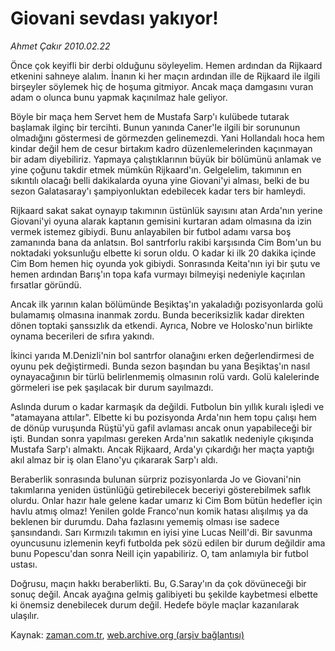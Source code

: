 # Giovani sevdası yakıyor!

*Ahmet Çakır 2010.02.22*

<tr><td class="metin" colspan="2" style="padding-top: 20px; padding-left: 5px; ">Önce çok keyifli bir derbi olduğunu söyleyelim. Hemen ardından da Rijkaard etkenini sahneye alalım. İnanın ki her maçın ardından ille de Rijkaard ile ilgili birşeyler söylemek hiç de hoşuma gitmiyor. Ancak maça damgasını vuran adam o olunca bunu yapmak kaçınılmaz hale geliyor.</td></tr><tr><td class="metin" colspan="2" style="padding-top: 20px; padding-left: 5px; "><p>Böyle bir maça hem Servet hem de Mustafa Sarp'ı kulübede tutarak başlamak ilginç bir tercihti. Bunun yanında Caner'le ilgili bir sorununun olmadığını göstermesi de görmezden gelinemezdi. Yani Hollandalı hoca hem kindar değil hem de cesur birtakım kadro düzenlemelerinden kaçınmayan bir adam diyebiliriz. Yapmaya çalıştıklarının büyük bir bölümünü anlamak ve yine çoğunu takdir etmek mümkün Rijkaard'ın. Gelgelelim, takımının en sıkıntılı olacağı belli dakikalarda oyuna yine Giovani'yi alması, belki de bu sezon Galatasaray'ı şampiyonluktan edebilecek kadar ters bir hamleydi.
<p> Rijkaard sakat sakat oynayıp takımının üstünlük sayısını atan Arda'nın yerine Giovani'yi oyuna alarak kaptanın gemisini kurtaran adam olmasına da izin vermek istemez gibiydi. Bunu anlayabilen bir futbol adamı varsa boş zamanında bana da anlatsın. Bol santrforlu rakibi karşısında Cim Bom'un bu noktadaki yoksunluğu elbette ki sorun oldu. O kadar ki ilk 20 dakika içinde Cim Bom hemen hiç oyunda yok gibiydi. Sonrasında Keita'nın iyi bir şutu ve hemen ardından Barış'ın topa kafa vurmayı bilmeyişi nedeniyle kaçırılan fırsatlar göründü.
<p> Ancak ilk yarının kalan bölümünde Beşiktaş'ın yakaladığı pozisyonlarda golü bulamamış olmasına inanmak zordu. Bunda beceriksizlik kadar direkten dönen toptaki şanssızlık da etkendi. Ayrıca, Nobre ve Holosko'nun birlikte oynama becerileri de sıfıra yakındı.
<p> İkinci yarıda M.Denizli'nin bol santrfor olanağını erken değerlendirmesi de oyunu pek değiştirmedi. Bunda sezon başından bu yana Beşiktaş'ın nasıl oynayacağının bir türlü belirlenmemiş olmasının rolü vardı. Golü kalelerinde görmeleri ise pek şaşılacak bir durum sayılmazdı.
<p> Aslında durum o kadar karmaşık da değildi. Futbolun bin yıllık kuralı işledi ve "atamayana attılar". Elbette ki bu pozisyonda Arda'nın hem topu çalışı hem de dönüp vuruşunda Rüştü'yü gafil avlaması ancak onun yapabileceği bir işti. Bundan sonra yapılması gereken Arda'nın sakatlık nedeniyle çıkışında Mustafa Sarp'ı almaktı. Ancak Rijkaard, Arda'yı çıkardığı her maçta yaptığı akıl almaz bir iş olan Elano'yu çıkararak Sarp'ı aldı.
<p> Beraberlik sonrasında bulunan sürpriz pozisyonlarda Jo ve Giovani'nin takımlarına yeniden üstünlüğü getirebilecek beceriyi gösterebilmek saflık olurdu. Onlar hazır hale gelene kadar umarız ki Cim Bom bütün hedefler için havlu atmış olmaz! Yenilen golde Franco'nun komik hatası alışılmış ya da beklenen bir durumdu. Daha fazlasını yememiş olması ise sadece şansındandı. Sarı Kırmızılı takımın en iyisi yine Lucas Neill'di. Bir savunma oyuncusunu izlemenin keyfi futbolda pek sözü edilen bir durum değildir ama bunu Popescu'dan sonra Neill için yapabiliriz. O, tam anlamıyla bir futbol ustası.
<p> Doğrusu, maçın hakkı beraberlikti. Bu, G.Saray'ın da çok dövüneceği bir sonuç değil. Ancak ayağına gelmiş galibiyeti bu şekilde kaybetmesi elbette ki önemsiz denebilecek durum değil. Hedefe böyle maçlar kazanılarak ulaşılır. <br/></p></p></p></p></p></p></p></td></tr>

Kaynak: [zaman.com.tr](http://zaman.com.tr/yazar.do?yazino=954190), [web.archive.org (arşiv bağlantısı)](http://web.archive.org/web/20100227052505/http://www.zaman.com.tr:80/yazar.do?yazino=954190)
